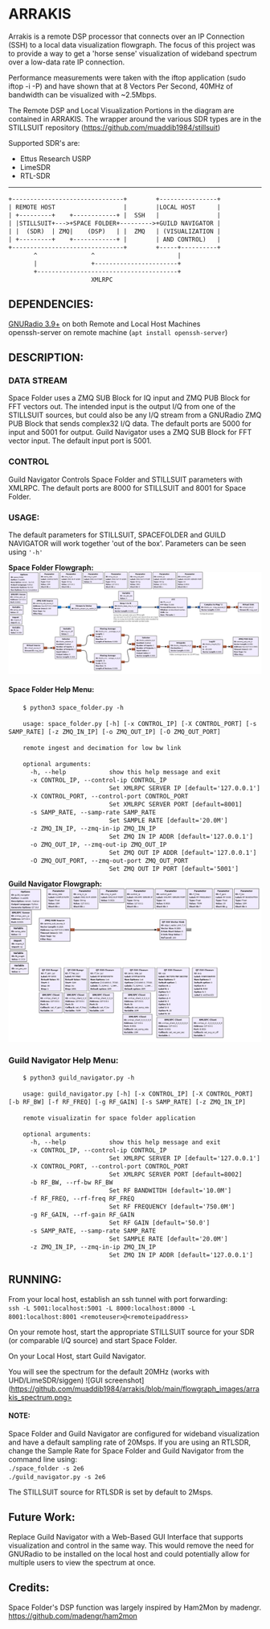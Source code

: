 
# ARRAKIS

Arrakis is a remote DSP processor that connects over an IP Connection (SSH) to a 
local data visualization flowgraph. The focus of this project was to provide a way 
to get a 'horse sense' visualization of wideband spectrum over a low-data rate 
IP connection.

Performance measurements were taken with the iftop application (sudo iftop -i <iface> -P) 
and have shown that at 8 Vectors Per Second, 40MHz of bandwidth can be visualized with
~2.5Mbps.

The Remote DSP and Local Visualization Portions in the diagram 
are contained in ARRAKIS.
The wrapper around the various SDR types are in the STILLSUIT repository
(https://github.com/muaddib1984/stillsuit)

Supported SDR's are:  
 - Ettus Research USRP  
 - LimeSDR  
 - RTL-SDR  


 *** 




    +-------------------------------+        +----------------+
    | REMOTE HOST                   |        |LOCAL HOST      |
    | +---------+    +------------+ |  SSH   |                |
    | |STILLSUIT+--->+SPACE FOLDER+--------->+GUILD NAVIGATOR |
    | |  (SDR)  | ZMQ|    (DSP)   | |  ZMQ   | (VISUALIZATION |
    | +---------+    +------------+ |        | AND CONTROL)   |
    +-------------------------------+        +-----+----------+
           ^               ^                       |
           |               +-----------------------+
           +---------------------------------------+
                           XMLRPC


## DEPENDENCIES:
[GNURadio 3.9+](https://github.com/gnuradio/gnuradio) on both Remote and Local Host Machines  
openssh-server on remote machine
(```apt install openssh-server```)

## DESCRIPTION:
### DATA STREAM
Space Folder uses a ZMQ SUB Block for IQ input and ZMQ PUB Block for FFT vectors out.
    The intended input is the output I/Q from one of the STILLSUIT sources, but could 
    also be any I/Q stream from a GNURadio ZMQ PUB Block that sends complex32 I/Q data.
    The default ports are 5000 for input and 5001 for output.
Guild Navigator uses a ZMQ SUB Block for FFT vector input.
    The default input port is 5001.

### CONTROL
Guild Navigator Controls Space Folder and STILLSUIT parameters with XMLRPC.
    The default ports are 8000 for STILLSUIT and 8001 for Space Folder.

### USAGE:
The default parameters for STILLSUIT, SPACEFOLDER and GUILD NAVIGATOR will work 
    together 'out of the box'. Parameters can be seen using ```'-h'```

**Space Folder Flowgraph:**
![GUI screenshot](https://github.com/muaddib1984/arrakis/blob/main/flowgraph_images/space_folder.png)

#### Space Folder Help Menu:
```
    $ python3 space_folder.py -h

    usage: space_folder.py [-h] [-x CONTROL_IP] [-X CONTROL_PORT] [-s SAMP_RATE] [-z ZMQ_IN_IP] [-o ZMQ_OUT_IP] [-O ZMQ_OUT_PORT]

    remote ingest and decimation for low bw link

    optional arguments:
      -h, --help            show this help message and exit
      -x CONTROL_IP, --control-ip CONTROL_IP
                            Set XMLRPC SERVER IP [default='127.0.0.1']
      -X CONTROL_PORT, --control-port CONTROL_PORT
                            Set XMLRPC SERVER PORT [default=8001]
      -s SAMP_RATE, --samp-rate SAMP_RATE
                            Set SAMPLE RATE [default='20.0M']
      -z ZMQ_IN_IP, --zmq-in-ip ZMQ_IN_IP
                            Set ZMQ IN IP ADDR [default='127.0.0.1']
      -o ZMQ_OUT_IP, --zmq-out-ip ZMQ_OUT_IP
                            Set ZMQ OUT IP ADDR [default='127.0.0.1']
      -O ZMQ_OUT_PORT, --zmq-out-port ZMQ_OUT_PORT
                            Set ZMQ OUT IP PORT [default='5001']
```

**Guild Navigator Flowgraph:**
![GUI screenshot](https://github.com/muaddib1984/arrakis/blob/main/flowgraph_images/guild_navigator.png)

### Guild Navigator Help Menu:
```
    $ python3 guild_navigator.py -h
    
    usage: guild_navigator.py [-h] [-x CONTROL_IP] [-X CONTROL_PORT] [-b RF_BW] [-f RF_FREQ] [-g RF_GAIN] [-s SAMP_RATE] [-z ZMQ_IN_IP]

    remote visualizatin for space folder application

    optional arguments:
      -h, --help            show this help message and exit
      -x CONTROL_IP, --control-ip CONTROL_IP
                            Set XMLRPC SERVER IP [default='127.0.0.1']
      -X CONTROL_PORT, --control-port CONTROL_PORT
                            Set XMLRPC SERVER PORT [default=8002]
      -b RF_BW, --rf-bw RF_BW
                            Set RF BANDWITDH [default='10.0M']
      -f RF_FREQ, --rf-freq RF_FREQ
                            Set RF FREQUENCY [default='750.0M']
      -g RF_GAIN, --rf-gain RF_GAIN
                            Set RF GAIN [default='50.0']
      -s SAMP_RATE, --samp-rate SAMP_RATE
                            Set SAMPLE RATE [default='20.0M']
      -z ZMQ_IN_IP, --zmq-in-ip ZMQ_IN_IP
                            Set ZMQ IN IP ADDR [default='127.0.0.1']
```

## RUNNING:
From your local host, establish an ssh tunnel with port forwarding:  
```ssh -L 5001:localhost:5001 -L 8000:localhost:8000 -L 8001:localhost:8001 <remoteuser>@<remoteipaddress>```

On your remote host, start the appropriate STILLSUIT source for your SDR 
(or comparable I/Q source) and start Space Folder.

On your Local Host, start Guild Navigator.

You will see the spectrum for the default 20MHz (works with UHD/LimeSDR/siggen)
![GUI screenshot](https://github.com/muaddib1984/arrakis/blob/main/flowgraph_images/arrakis_spectrum.png>

#### **NOTE:**
Space Folder and Guild Navigator are configured for wideband visualization and have
a default sampling rate of 20Msps. If you are using an RTLSDR, change the Sample Rate
for Space Folder and Guild Navigator from the command line using:   
```./space_folder -s 2e6```  
```./guild_navigator.py -s 2e6```

The STILLSUIT source for RTLSDR is set by default to 2Msps.

## Future Work:
Replace Guild Navigator with a Web-Based GUI Interface that supports visualization
and control in the same way. This would remove the need for GNURadio to be
installed on the local host and could potentially allow for multiple users to
view the spectrum at once.

## Credits:
Space Folder's DSP function was largely inspired by Ham2Mon by madengr.
https://github.com/madengr/ham2mon 
